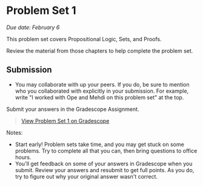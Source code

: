# Problem Set 1

_Due date: February 6_

This problem set covers Propositional Logic, Sets, and Proofs.

Review the material from those chapters to help complete the problem set.

## Submission

- You may collaborate with up your peers. If you do, be sure to mention who you 
  collaborated with explicitly in your submission. For example, write "I worked
  with Ope and Mehdi on this problem set" at the top.

Submit your answers in the Gradescope Assignment.

> [View Problem Set 1 on Gradescope](https://www.gradescope.com/courses/498228/assignments/2586520)

Notes:
- Start early! Problem sets take time, and you may get stuck on some problems.
    Try to complete all that you can, then bring questions to office hours.
- You'll get feedback on some of your answers in Gradescope when you submit.
    Review your answers and resubmit to get full points. As you do, try to
    figure out why your original answer wasn't correct.
